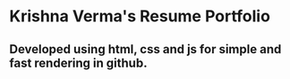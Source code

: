 # Krishna Verma's Resume Portfolio

## Developed using html, css and js for simple and fast rendering in github.
